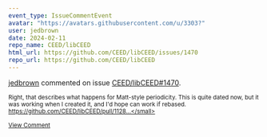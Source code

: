 ```yaml
---
event_type: IssueCommentEvent
avatar: "https://avatars.githubusercontent.com/u/3303?"
user: jedbrown
date: 2024-02-11
repo_name: CEED/libCEED
html_url: https://github.com/CEED/libCEED/issues/1470
repo_url: https://github.com/CEED/libCEED
---
```


<a href='https://github.com/jedbrown' target='_blank'>jedbrown</a> commented on issue <a href='https://github.com/CEED/libCEED/issues/1470' target='_blank'>CEED/libCEED#1470</a>.

<small>Right, that describes what happens for Matt-style periodicity. This is quite dated now, but it was working when I created it, and I'd hope can work if rebased. https://github.com/CEED/libCEED/pull/1128...</small>

<a href='https://github.com/CEED/libCEED/issues/1470' target='_blank'>View Comment</a>